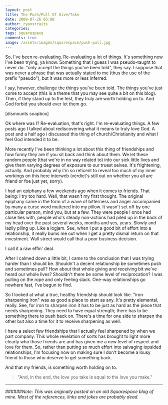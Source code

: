 ```yaml
---
layout: post
title: The Push/Pull Of Give/Take
date: 2008-07-26 05:08
author: ryanstraits
categories: 
tags: squarespace
comments: true
image: /assets/images/squarespace/push-pull.jpg
---
```


So, I've been re-evaluating. Re-evaluating a lot of things. It's something new I've been trying, ya know. Something that I guess I was pseudo-taught to never do. "only accept the things you've been told", they say. I suppose that was never a phrase that was actually stated to me (thus the use of the prefix "pseudo"), but it was more or less inferred.

I say, however, challenge the things you've been told. The things you've just come to accept (this is a theme that you may see quite a bit on this blog). Then, if they stand up to the test, they truly are worth holding on to. And God forbid you should ever let them go.

[dismounts soapbox]

Ok where was I? Re-evaluation, that's right. I'm re-evaluating things. A few posts ago I talked about rediscovering what it means to truly love God. A post and a half ago i discussed this thing of church/Christianity and what I feel God intended it to be.

More recently I've been thinking a lot about this thing of friendships and how funny they are if you sit back and think about them. We let these random people (that we're in no way related to) into our sick little lives and give them varying degrees of exposure to our truest selves. It's frightening, actually. And probably why I'm so reticent to reveal too much of my inner workings on this here interweb (verdict's still out on whether you all are friend or foe just yet, sorry).

I had an epiphany a few weekends ago when it comes to friends. That being: I try too hard. Well, that wasn't my first thought. The original epiphany came in the form of a wave of bitterness and anger accompanied by many a curse word muttered into my pillow. It wasn't set off by one particular person, mind you, but at a few. They were people I once had close ties with, people who's steady non-actions had piled up in the back of my head over the past several weeks, months and yes, years. Slowly and lazily piling up. Like a logjam. See, when I put a good bit of effort into a relationship, it really bums me out when I get a pretty dismal return on that investment. Wall street would call that a poor business decision.

I call it a raw effin' deal.

After I calmed down a little bit, I came to the conclusion that I was trying harder than I should be. Shouldn't a decent relationship be sometimes push and sometimes pull? How about that whole giving and receiving bit we've heard our whole lives? Shouldn't there be some level of reciprocation? I was pulling on the rope and only feeling slack. One-way relationships go nowhere fast, I've begun to find.

So I looked at what a true, healthy friendship should look like. "iron sharpening iron" was as good a place to start as any. It's pretty elemental, really. See, for iron to sharpen iron it has to be just as hard as the piece that needs sharpening. They need to have equal strength; there has to be something there to push back on. There's a time for one side to sharpen the other but also a time for it to receive sharpening as well.

I have a select few friendships that I actually feel sharpened by when we part company. This whole revelation of sorts has brought to light more clearly who those friends are and has given me a new level of respect and love for them. So, rather than putting so much effort into salvaging lopsided relationships, I'm focusing now on making sure I don't become a lousy friend to those who deserve to get something back.

And that my friends, is something worth holding on to.

> "And, in the end, the love you take is equal to the love you make."

---

######*Note: This was originally posted on an old Squarespace blog of mine. Most of the references, links and jokes are probably dead.*

